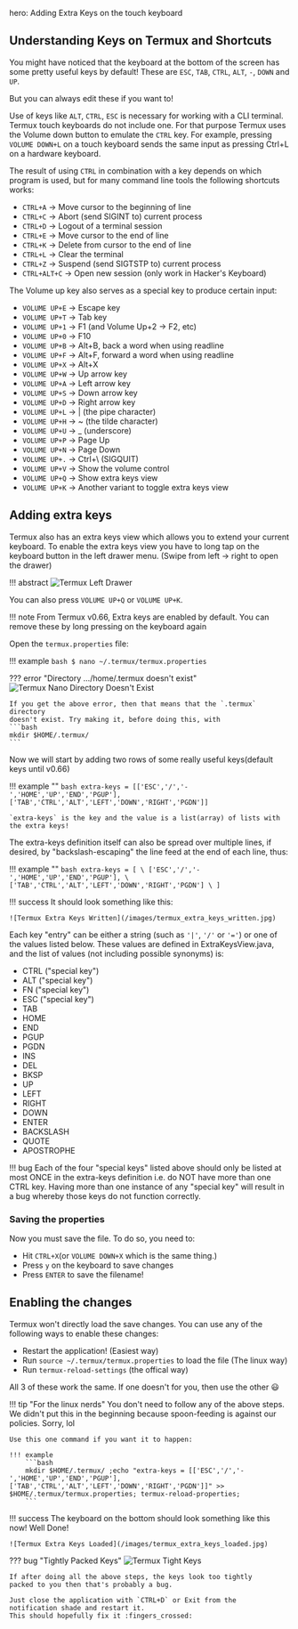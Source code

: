 hero: Adding Extra Keys on the touch keyboard

## Understanding Keys on Termux and Shortcuts
You might have noticed that the keyboard at the bottom of the screen has some pretty useful keys by default!
These are `ESC`, `TAB`, `CTRL`, `ALT`, `-`, `DOWN` and `UP`.

But you can always edit these if you want to!

Use of keys like `ALT`, `CTRL`, `ESC` is necessary for working with a CLI terminal.
Termux touch keyboards do not include one.
For that purpose Termux uses the Volume down button to emulate the `CTRL` key.
For example, pressing `VOLUME DOWN+L` on a touch keyboard sends the same input
as pressing Ctrl+L on a hardware keyboard.

The result of using `CTRL` in combination with a key depends on which program is used, but for many command line tools the following shortcuts works:

* `CTRL+A` → Move cursor to the beginning of line
* `CTRL+C` → Abort (send SIGINT to) current process
* `CTRL+D` → Logout of a terminal session
* `CTRL+E` → Move cursor to the end of line
* `CTRL+K` → Delete from cursor to the end of line
* `CTRL+L` → Clear the terminal
* `CTRL+Z` → Suspend (send SIGTSTP to) current process
* `CTRL+ALT+C` → Open new session (only work in Hacker's Keyboard)

The Volume up key also serves as a special key to produce certain input:

* `VOLUME UP+E` → Escape key
* `VOLUME UP+T` → Tab key
* `VOLUME UP+1` → F1 (and Volume Up+2 → F2, etc)
* `VOLUME UP+0` → F10
* `VOLUME UP+B` → Alt+B, back a word when using readline
* `VOLUME UP+F` → Alt+F, forward a word when using readline
* `VOLUME UP+X` → Alt+X
* `VOLUME UP+W` → Up arrow key
* `VOLUME UP+A` → Left arrow key
* `VOLUME UP+S` → Down arrow key
* `VOLUME UP+D` → Right arrow key
* `VOLUME UP+L` → | (the pipe character)
* `VOLUME UP+H` → ~ (the tilde character)
* `VOLUME UP+U` → _ (underscore)
* `VOLUME UP+P` → Page Up
* `VOLUME UP+N` → Page Down
* `VOLUME UP+.` → Ctrl+\ (SIGQUIT)
* `VOLUME UP+V` → Show the volume control
* `VOLUME UP+Q` → Show extra keys view
* `VOLUME UP+K` → Another variant to toggle extra keys view


## Adding extra keys

Termux also has an extra keys view which allows you to extend your current keyboard.
To enable the extra keys view you have to long tap on the keyboard button in the left drawer menu.
(Swipe from left → right to open the drawer)

!!! abstract
    ![Termux Left Drawer](/images/termux_left_drawer.jpg)

You can also press `VOLUME UP+Q` or `VOLUME UP+K`.

!!! note
    From Termux v0.66, Extra keys are enabled by default.
    You can remove these by long pressing on the keyboard again

Open the `termux.properties` file:

!!! example
    ```bash
    $ nano ~/.termux/termux.properties
    ```

??? error "Directory .../home/.termux doesn't exist"
    ![Termux Nano Directory Doesn't Exist](/images/termux_directory_doesnt_exist.jpg)

    If you get the above error, then that means that the `.termux` directory
    doesn't exist. Try making it, before doing this, with
    ```bash
    mkdir $HOME/.termux/
    ```

Now we will start by adding two rows of some really useful keys(default keys until v0.66)

!!! example ""
    ```bash
    extra-keys = [['ESC','/','-','HOME','UP','END','PGUP'],['TAB','CTRL','ALT','LEFT','DOWN','RIGHT','PGDN']]
    ```

    `extra-keys` is the key and the value is a list(array) of lists with the extra keys!

The extra-keys definition itself can also be spread over multiple lines,
if desired, by "backslash-escaping" the line feed at the end of each line, thus:

!!! example ""
    ```bash
    extra-keys = [ \
        ['ESC','/','-','HOME','UP','END','PGUP'], \
        ['TAB','CTRL','ALT','LEFT','DOWN','RIGHT','PGDN'] \
    ]
    ```

!!! success
    It should look something like this:

    ![Termux Extra Keys Written](/images/termux_extra_keys_written.jpg)

Each key "entry" can be either a string (such as `'|'`, `'/'` or `'='`) or one of the values listed below.
These values are defined in ExtraKeysView.java, and the list of values (not including possible synonyms) is:

* CTRL ("special key")
* ALT ("special key")
* FN ("special key")
* ESC ("special key")
* TAB
* HOME
* END
* PGUP
* PGDN
* INS
* DEL
* BKSP
* UP
* LEFT
* RIGHT
* DOWN
* ENTER
* BACKSLASH
* QUOTE
* APOSTROPHE

!!! bug
    Each of the four "special keys" listed above should only be listed at most
    ONCE in the extra-keys definition i.e. do NOT have more than one CTRL key.
    Having more than one instance of any "special key" will result in a bug
    whereby those keys do not function correctly.

### Saving the properties
Now you must save the file. To do so, you need to:

* Hit `CTRL+X`(or `VOLUME DOWN+X` which is the same thing.)
* Press `y` on the keyboard to save changes
* Press `ENTER` to save the filename! 

## Enabling the changes
Termux won't directly load the save changes.
You can use any of the following ways to enable these changes:

* Restart the application! (Easiest way)
* Run `source ~/.termux/termux.properties` to load the file (The linux way)
* Run `termux-reload-settings` (the offical way)

All 3 of these work the same. If one doesn't for you, then use the other :smiley:

!!! tip "For the linux nerds"
    You don't need to follow any of the above steps.
    We didn't put this in the beginning because spoon-feeding is against our policies.
    Sorry, lol

    Use this one command if you want it to happen:

    !!! example
        ```bash
        mkdir $HOME/.termux/ ;echo "extra-keys = [['ESC','/','-','HOME','UP','END','PGUP'],['TAB','CTRL','ALT','LEFT','DOWN','RIGHT','PGDN']]" >> $HOME/.termux/termux.properties; termux-reload-properties;
        ```

!!! success
    The keyboard on the bottom should look something like this now!
    Well Done!

    ![Termux Extra Keys Loaded](/images/termux_extra_keys_loaded.jpg)

??? bug "Tightly Packed Keys"
    ![Termux Tight Keys](/images/termux_tight_keys.jpg)

    If after doing all the above steps, the keys look too tightly
    packed to you then that's probably a bug.

    Just close the application with `CTRL+D` or Exit from the
    notification shade and restart it.
    This should hopefully fix it :fingers_crossed: